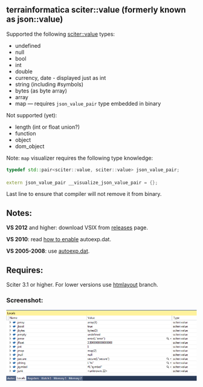 ## terrainformatica sciter::value (formerly known as json::value)

Supported the following [sciter::value](http://terrainformatica.com/forums/topic.php?id=670) types:

* undefined
* null
* bool
* int
* double
* currency, date - displayed just as int
* string (including #symbols)
* bytes (as byte array)
* array
* map — requires `json_value_pair` type embedded in binary


Not supported (yet):

* length (int or float union?)
* function
* object
* dom_object


Note: `map` visualizer requires the following type knowledge:

```cpp
typedef std::pair<sciter::value, sciter::value> json_value_pair;

extern json_value_pair __visualize_json_value_pair = {};
```

Last line to ensure that compiler will not remove it from binary.

## Notes:

**VS 2012** and higher: download VSIX from [releases](https://github.com/pravic/json-value-visualizer/releases) page.

**VS 2010**: read [how to enable](http://stackoverflow.com/a/21008426/736762) autoexp.dat.

**VS 2005-2008**: use [autoexp.dat](autoexp.dat.txt).



## Requires:

Sciter 3.1 or higher. For lower versions use [htmlayout](https://github.com/pravic/json-value-visualizer/tree/htmlayout) branch.


### Screenshot:

![Debug screenshot](sciter-value.png)
